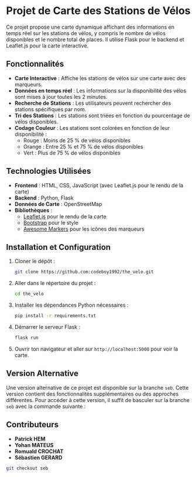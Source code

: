 # Projet de Carte des Stations de Vélos

Ce projet propose une carte dynamique affichant des informations en temps réel sur les stations de vélos, y compris le nombre de vélos disponibles et le nombre total de places. Il utilise Flask pour le backend et Leaflet.js pour la carte interactive.

## Fonctionnalités

- **Carte Interactive** : Affiche les stations de vélos sur une carte avec des marqueurs.
- **Données en temps réel** : Les informations sur la disponibilité des vélos sont mises à jour toutes les 2 minutes.
- **Recherche de Stations** : Les utilisateurs peuvent rechercher des stations spécifiques par nom.
- **Tri des Stations** : Les stations sont triées en fonction du pourcentage de vélos disponibles.
- **Codage Couleur** : Les stations sont colorées en fonction de leur disponibilité :
  - Rouge : Moins de 25 % de vélos disponibles
  - Orange : Entre 25 % et 75 % de vélos disponibles
  - Vert : Plus de 75 % de vélos disponibles

## Technologies Utilisées

- **Frontend** : HTML, CSS, JavaScript (avec Leaflet.js pour le rendu de la carte)
- **Backend** : Python, Flask
- **Données de Carte** : OpenStreetMap
- **Bibliothèques** :
  - [Leaflet.js](https://leafletjs.com/) pour le rendu de la carte
  - [Bootstrap](https://getbootstrap.com/) pour le style
  - [Awesome Markers](https://github.com/lvoogdt/Leaflet.awesome-markers) pour les icônes des marqueurs

## Installation et Configuration

1. Cloner le dépôt :
    ```bash
    git clone https://github.com:codeboy1992/the_velo.git
    ```
2. Aller dans le répertoire du projet :
    ```bash
    cd the_velo
    ```
3. Installer les dépendances Python nécessaires :
    ```bash
    pip install -r requirements.txt
    ```
4. Démarrer le serveur Flask :
    ```bash
    flask run
    ```

5. Ouvrir ton navigateur et aller sur `http://localhost:5000` pour voir la carte.

## Version Alternative

Une version alternative de ce projet est disponible sur la branche `seb`. Cette version contient des fonctionnalités supplémentaires ou des approches différentes. Pour accéder à cette version, il suffit de basculer sur la branche `seb` avec la commande suivante :

## Contributeurs

- **Patrick HEM**
- **Yohan MATEUS**
- **Romuald CROCHAT**
- **Sébastien GERARD**
```bash
git checkout seb
